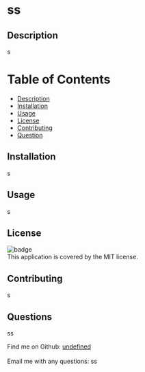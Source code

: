#
  <h1> ss </h1>

 ## Description
 s

 # Table of Contents
 - [Description](#description)
 - [Installation](#installation)
 - [Usage](#usage)
 - [License](#license)
 - [Contributing](#contributing)
 - [Question](#userName)

  ## Installation 
  s

  ## Usage
  s

  ## License
  ![badge](https://img.shields.io/badge/license-MIT-blue.svg)<br/>
  This application is covered by the MIT license.

  ## Contributing
  s

  ## Questions
  ss 


Find me on Github: [undefined](https://github.com/undefined) <br />
<br />
Email me with any questions: ss<br /><br />

